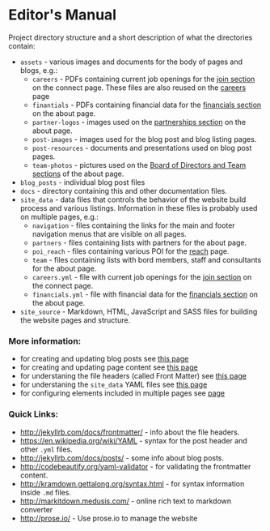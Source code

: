 
# Editor's Manual

 Project directory structure and a short description of what the directories contain:
* `assets` - various images and documents for the body of pages and blogs, e.g.:
  * `careers` - PDFs containing current job openings for the [join section](http://www.developmentgateway.org/connect/) on the connect page. These files are also reused on the [careers](http://www.developmentgateway.org/careers/) page
  * `finantials` - PDFs containing financial data for the [financials section](http://www.developmentgateway.org/about/#financials) on the about page.
  * `partner-logos` - images used on the [partnerships section](http://www.developmentgateway.org/about/#partnerships) on the about page.
  * `post-images` - images used for the blog post and blog listing pages.
  * `post-resources` - documents and presentations used on blog post pages.
  * `team-photos` - pictures used on the [Board of Directors and Team sections](http://www.developmentgateway.org/about/#board-of-directors) of the about page.
* `blog_posts` - individual blog post files
* `docs` - directory containing this and other documentation files.
* `site_data` - data files that controls the behavior of the website build process and various listings. Information in these files is probably used on multiple pages, e.g.:
  * `navigation` - files containing the links for the main and footer navigation menus that are visible on all pages.
  * `partners` - files containing lists with partners for the about page.
  * `poi_reach` - files containing various POI for the [reach](http://www.developmentgateway.org/reach/) page.
  * `team` - files containing lists with bord members, staff and consultants for the about page.
  * `careers.yml` - file with current job openings for the [join section](http://www.developmentgateway.org/connect/) on the connect page.
  * `financials.yml` - file with financial data for the [financials section](http://www.developmentgateway.org/about/#financials) on the about page.
* `site_source` - Markdown, HTML, JavaScript and SASS files for building the website pages and structure.


### More information:
* for creating and updating blog posts see [this page](pages/blog-posts.md)
* for creating and updating page content see [this page](pages/page-content.md)
* for understaning the file headers (called Front Matter) see [this page](other/front-matter.md)
* for understaning the `site_data` YAML files see [this page](other/understanding-yaml.md)
* for configuring elements included in multiple pages see [page](other/include.md)


### Quick Links:
* http://jekyllrb.com/docs/frontmatter/ - info about the file headers.
* https://en.wikipedia.org/wiki/YAML - syntax for the post header and other `.yml` files.
* http://jekyllrb.com/docs/posts/ - some info about blog posts.
* http://codebeautify.org/yaml-validator - for validating the frontmatter content.
* http://kramdown.gettalong.org/syntax.html - for syntax information inside `.md` files.
* http://markitdown.medusis.com/ - online rich text to markdown converter
* http://prose.io/ - Use prose.io to manage the website
